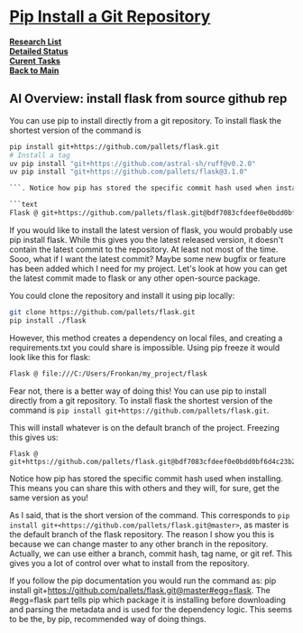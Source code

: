 # **[Pip Install a Git Repository](https://dev.to/fronkan/pip-install-a-git-repository-111b#:~:text=You%20can%20use%20pip%20to,%2Fpallets%2Fflask.git%20.&text=Notice%20how%20pip%20has%20stored%20the%20specific%20commit%20hash%20used%20when%20installing.)**

**[Research List](../../../../research_list.md)**\
**[Detailed Status](../../../../../a_status/detailed_status.md)**\
**[Curent Tasks](../../../../../a_status/current_tasks.md)**\
**[Back to Main](../../../../../README.md)**

## AI Overview: install flask from source github rep

You can use pip to install directly from a git repository. To install flask the shortest version of the command is

```bash
pip install git+https://github.com/pallets/flask.git
# Install a tag
uv pip install "git+https://github.com/astral-sh/ruff@v0.2.0"
uv pip install "git+https://github.com/pallets/flask@3.1.0"

```. Notice how pip has stored the specific commit hash used when installing

```text
Flask @ git+https://github.com/pallets/flask.git@bdf7083cfdeef0e0bdd0bf6d4c23b26c92b52d95
```

If you would like to install the latest version of flask, you would probably use pip install flask. While this gives you the latest released version, it doesn't contain the latest commit to the repository. At least not most of the time. Sooo, what if I want the latest commit? Maybe some new bugfix or feature has been added which I need for my project. Let's look at how you can get the latest commit made to flask or any other open-source package.

You could clone the repository and install it using pip locally:

```bash
git clone https://github.com/pallets/flask.git
pip install ./flask
```

However, this method creates a dependency on local files, and creating a requirements.txt you could share is impossible. Using pip freeze it would look like this for flask:

```txt
Flask @ file:///C:/Users/Fronkan/my_project/flask
```

Fear not, there is a better way of doing this! You can use pip to install directly from a git repository. To install flask the shortest version of the command is `pip install git+https://github.com/pallets/flask.git`.

This will install whatever is on the default branch of the project. Freezing this gives us:

```text
Flask @ git+https://github.com/pallets/flask.git@bdf7083cfdeef0e0bdd0bf6d4c23b26c92b52d95
```

Notice how pip has stored the specific commit hash used when installing. This means you can share this with others and they will, for sure, get the same version as you!

As I said, that is the short version of the command. This corresponds to `pip install git+<https://github.com/pallets/flask.git@master>`, as master is the default branch of the flask repository. The reason I show you this is because we can change master to any other branch in the repository. Actually, we can use either a branch, commit hash, tag name, or git ref. This gives you a lot of control over what to install from the repository.

If you follow the pip documentation you would run the command as: pip install git+<https://github.com/pallets/flask.git@master#egg=flask>. The #egg=flask part tells pip which package it is installing before downloading and parsing the metadata and is used for the dependency logic. This seems to be the, by pip, recommended way of doing things.
